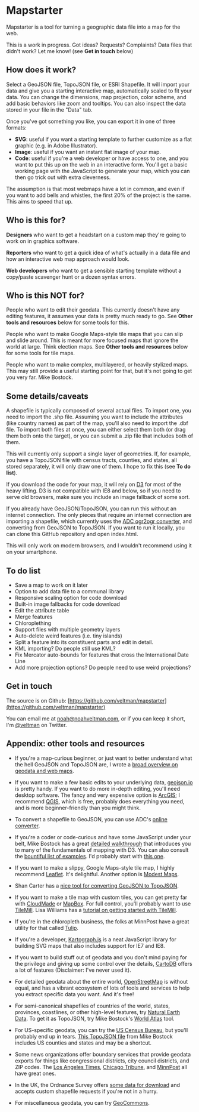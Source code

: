 Mapstarter
==========

Mapstarter is a tool for turning a geographic data file into a map for the web.

This is a work in progress.  Got ideas?  Requests?  Complaints?  Data files that didn't work?  Let me know! (see **Get in touch** below)

How does it work?
-----------------

Select a GeoJSON file, TopoJSON file, or ESRI Shapefile.  It will import your data and give you a starting interactive map, automatically scaled to fit your data.  You can change the dimensions, map projection, color scheme, and add basic behaviors like zoom and tooltips. You can also inspect the data stored in your file in the "Data" tab.

Once you've got something you like, you can export it in one of three formats:      

* **SVG**: useful if you want a starting template to further customize as a flat graphic (e.g. in Adobe Illustrator).
* **Image**: useful if you want an instant flat image of your map.
* **Code**: useful if you're a web developer or have access to one, and you want to put this up on the web in an interactive form.  You'll get a basic working page with the JavaScript to generate your map, which you can then go trick out with extra cleverness.


The assumption is that most webmaps have a lot in common, and even if you want to add bells and whistles, the first 20% of the project is the same.  This aims to speed that up.

Who is this for?
----------------

**Designers** who want to get a headstart on a custom map they're going to work on in graphics software.

**Reporters** who want to get a quick idea of what's actually in a data file and how an interactive web map approach would look.

**Web developers** who want to get a sensible starting template without a copy/paste scavenger hunt or a dozen syntax errors.

Who is this NOT for?
--------------------

People who want to edit their geodata.  This currently doesn't have any editing features, it assumes your data is pretty much ready to go. See **Other tools and resources** below for some tools for this.

People who want to make Google Maps-style tile maps that you can slip and slide around.  This is meant for more focused maps that ignore the world at large.  Think election maps.  See **Other tools and resources** below 
for some tools for tile maps.

People who want to make complex, multilayered, or heavily stylized maps.  This may still provide a useful starting point for that, but it's not going to get you very far.
Mike Bostock.

Some details/caveats
--------------------

A shapefile is typically composed of several actual files.  To import one, you need to import the .shp file.  Assuming you want to include the attributes (like country names) as part of the map, you'll also need to import the .dbf file.  To import both files at once, you can either select them both (or drag them both onto the target), or you can submit a .zip file that includes both of them.

This will currently only support a single layer of geometries.  If, for example, you have a TopoJSON file with census tracts, counties, and states, all stored separately, it will only draw one of them.  I hope to fix this (see **To do list**).

If you download the code for your map, it will rely on [D3](http://d3js.org/) for most of the heavy lifting.  D3 is not compatible with IE8 and below, so if you need to serve old browsers, make sure you include an image fallback of some sort.

If you already have GeoJSON/TopoJSON, you can run this without an internet connection.  The only pieces that require an internet connection are importing a shapefile, which currently uses the [ADC 
ogr2ogr converter](http://ogre.adc4gis.com/), and converting from GeoJSON to TopoJSON.  If you want to run it locally, you can clone this GitHub repository and open index.html.

This will only work on modern browsers, and I wouldn't recommend using it on your smartphone.

To do list
----------
      
* Save a map to work on it later
* Option to add data file to a communal library
* Responsive scaling option for code download
* Built-in image fallbacks for code download
* Edit the attribute table
* Merge features
* Chloroplething
* Support files with multiple geometry layers
* Auto-delete weird features (i.e. tiny islands)
* Split a feature into its constituent parts and edit in detail.
* KML importing?  Do people still use KML?
* Fix Mercator auto-bounds for features that cross the International Date Line
* Add more projection options?  Do people need to use weird projections?  

Get in touch
------------

The source is on Github: [https://github.com/veltman/mapstarter](https://github.com/veltman/mapstarter)

You can email me at [noah@noahveltman.com](mailto:noah@noahveltman.com), or if you can keep it short, I'm [@veltman](https://twitter.com/veltman) on Twitter.

Appendix: other tools and resources
-----------------------------------      
* If you're a map-curious beginner, or just want to better understand what the hell GeoJSON and TopoJSON are, I wrote a [broad overview on geodata and web maps](https://github.com/veltman/learninglunches/tree/master/maps).
* If you want to make a few basic edits to your underlying data, [geojson.io](http://geojson.io/) is pretty handy.  If you want to do more in-depth editing, you'll need desktop software. The fancy and very expensive option is [ArcGIS](http://www.esri.com/software/arcgis); I recommend [QGIS](http://www.qgis.org/), which is free, probably does everything you need, and is more beginner-friendly than you might think.
* To convert a shapefile to GeoJSON, you can use ADC's [online converter](http://ogre.adc4gis.com/).
* If you're a coder or code-curious and have some JavaScript under your belt, Mike Bostock has a great [detailed walkthrough](http://bost.ocks.org/mike/map/) that introduces you to many of the fundamentals of mapping with D3.  You can also consult the [bountiful list of examples](https://github.com/mbostock/d3/wiki/Gallery#maps).  I'd probably start with [this one](http://bl.ocks.org/mbostock/4060606).

* If you want to make a slippy, Google Maps-style tile map, I highly recommend [Leaflet](http://leafletjs.com/).  It's delightful.  Another option is [Modest Maps](http://modestmaps.com/).
* Shan Carter has a [nice tool for converting GeoJSON to TopoJSON](http://shancarter.github.io/distillery/).
* If you want to make a tile map with custom tiles, you can get pretty far with [CloudMade](http://cloudmade.com/) or [MapBox](http://www.mapbox.com/).  For full control, you'll probably want to use [TileMill](http://mapbox.com/tilemill/).  Lisa Williams has a [tutorial on getting started with TileMill](http://dataforradicals.com/the-insanely-illustrated-guide-to-your-first-tile-mill-map/).
* If you're in the chloropleth business, the folks at MinnPost have a great utility for that called [Tulip](http://code.minnpost.com/tulip/).
* If you're a developer, [Kartograph.js](http://kartograph.org/) is a neat JavaScript library for building SVG maps that also includes support for IE7 and IE8.        
* If you want to build stuff out of geodata and you don't mind paying for the privilege and giving up some control over the details, [CartoDB](http://cartodb.com) offers a lot of features (Disclaimer: I've never used it).        
* For detailed geodata about the entire world, [OpenStreetMap](http://wiki.openstreetmap.org/wiki/Main_Page) is without equal, and has a vibrant ecosystem of lots of tools and services to help you extract specific data you want.  And it's free!
* For semi-canonical shapefiles of countries of the world, states, provinces, coastlines, or other high-level features, try [Natural Earth Data](http://www.naturalearthdata.com/downloads/).  To get it as TopoJSON, try Mike Bostock's [World Atlas](https://github.com/mbostock/world-atlas) tool.
* For US-specific geodata, you can try the [US Census Bureau](http://www.census.gov/geo/maps-data/data/tiger.html), but you'll probably end up in tears.  [This TopoJSON file](http://bl.ocks.org/mbostock/raw/4090846/us.json) from Mike Bostock includes US counties and states and may be a shortcut.
* Some news organizations offer boundary services that provide geodata exports for things like congressional districts, city council districts, and ZIP codes.  The [Los Angeles Times](http://boundaries.latimes.com/sets/), [Chicago Tribune](http://boundaries.tribapps.com/), and [MinnPost](http://boundaries.minnpost.com/#datasets) all have great ones.
* In the UK, the Ordnance Survey offers [some data for download](https://www.ordnancesurvey.co.uk/opendatadownload/products.html) and accepts custom shapefile requests if you're not in a hurry.
* For miscellaneous geodata, you can try [GeoCommons](http://geocommons.com/).